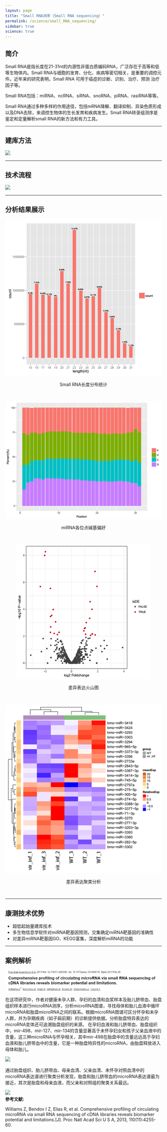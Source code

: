 ```yaml
---
layout: page
title: "Small RNA测序（Small RNA sequencing）"
permalink: /science/small_RNA_sequencing/
sidebar: true
science: true
---
```


## 简介

Small RNA是指长度在21-31nt的内源性非蛋白质编码RNA，广泛存在于高等和低等生物体内。Small RNA与细胞的发育、分化、疾病等密切相关，是重要的调控元件。近年来的研究表明，Small RNA 可用于癌症的诊断、识别、治疗、预测 治疗因子等。

Small RNA包括：miRNA、ncRNA、siRNA、snoRNA、piRNA、rasiRNA等等。

Small RNA通过多种多样的作用途径，包括mRNA降解、翻译抑制、异染色质形成以及DNA去除，来调控生物体的生长发育和疾病发生。Small RNA转录组测序是鉴定和定量解析small RNA的新方法和有力工具。

---

## 建库方法

<img  class="fig30" src="/image/small_RNA_sequencing/new建库原理图-smallrna测序.jpg">

---

## 技术流程

<img class="fig60" src="/image/small_RNA_sequencing/workflow.png">


---


## 分析结果展示

<p style="text-align: center; "><img class="fig50" src="/image/small_RNA_sequencing/Small RNA长度分布统计.png">
<p style="text-align: center; ">Small RNA长度分布统计</p>
<br />

<p style="text-align: center; "><img class="fig40" src="/image/small_RNA_sequencing/miRNA各位点碱基偏好.png">
<p style="text-align: center; ">miRNA各位点碱基偏好</p>
<br />

<p style="text-align: center; "><img class="fig40" src="/image/small_RNA_sequencing/差异表达火山图.png">
<p style="text-align: center; ">差异表达火山图</p>
<br />

<p style="text-align: center; "><img class="fig40" src="/image/small_RNA_sequencing/差异表达聚类分析.png">
<p style="text-align: center; ">差异表达聚类分析</p>
<br />

---

## 康测技术优势

* 超低起始量建库技术
* 多生物信息学软件对miRNA靶基因预测，交集确定miRNA靶基因的准确性
* 对差异miRNA靶基因GO、KEGG富集，深度解析miRNA的功能

---


## 案例解析

<img src="/image/small_RNA_sequencing/small-seq-3.png">

在这项研究中，作者对健康未孕人群、孕妇的血清和血浆样本及胎儿脐带血、胎盘组织样本进行microRNA测序，分析microRNA图谱，寻找母体和胎儿血液中循环microRNA和胎盘microRNA之间的联系。根据microRNA图谱可区分怀孕和未孕人群，并为孕期疾病（如子痫前期）的诊断提供依据。分析胎盘特异表达的microRNA变体还可追溯胎盘组织的来源。
在孕妇血液和胎儿脐带血、胎盘组织中，mir-498、mir-127、mir-134的含量显著高于未怀孕妇女和孩子父亲血液中的含量，这三种microRNA与怀孕相关，其中mir-498在胎盘中的含量远远高于孕妇血液和胎儿脐带血中的含量，它是一种胎盘特异性的microRNA，由胎盘释放进入母体和胎儿。

<img src="/image/small_RNA_sequencing/small-seq-4.png">

通过胎盘组织、胎儿脐带血、母亲血清、父亲血清、未怀孕对照血清中的microRNA表达谱进行聚类分析发现，胎盘和胎儿脐带血的microRNA表达谱最为接近，其次是胎盘和母亲血液，而父亲和对照组的聚类关系最远。

<img class="fig30" src="/image/small_RNA_sequencing/small-seq-5.png">

<div><strong>参考文献:</strong><div>

Williams Z, Bendov I Z, Elias R, et al. Comprehensive profiling of circulating microRNA via small RNA sequencing of cDNA libraries reveals biomarker potential and limitations.[J]. Proc Natl Acad Sci U S A, 2013, 110(11):4255-60.
